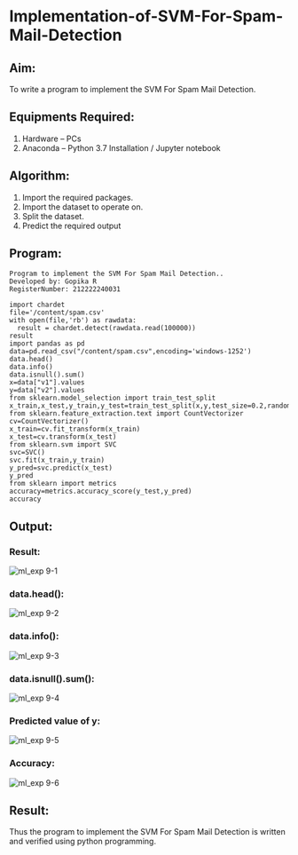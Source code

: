 # Implementation-of-SVM-For-Spam-Mail-Detection

## Aim:
To write a program to implement the SVM For Spam Mail Detection.

## Equipments Required:
1. Hardware – PCs
2. Anaconda – Python 3.7 Installation / Jupyter notebook

## Algorithm:
1. Import the required packages.
2. Import the dataset to operate on.
3. Split the dataset.
4. Predict the required output

## Program:
```
Program to implement the SVM For Spam Mail Detection..
Developed by: Gopika R
RegisterNumber: 212222240031

import chardet
file='/content/spam.csv'
with open(file,'rb') as rawdata:
  result = chardet.detect(rawdata.read(100000))
result
import pandas as pd
data=pd.read_csv("/content/spam.csv",encoding='windows-1252')
data.head()
data.info()
data.isnull().sum()
x=data["v1"].values
y=data["v2"].values
from sklearn.model_selection import train_test_split
x_train,x_test,y_train,y_test=train_test_split(x,y,test_size=0.2,random_state=0)
from sklearn.feature_extraction.text import CountVectorizer
cv=CountVectorizer()
x_train=cv.fit_transform(x_train)
x_test=cv.transform(x_test)
from sklearn.svm import SVC
svc=SVC()
svc.fit(x_train,y_train)
y_pred=svc.predict(x_test)
y_pred
from sklearn import metrics
accuracy=metrics.accuracy_score(y_test,y_pred)
accuracy
```

## Output:
### Result:
![ml_exp 9-1](https://github.com/Gopika-9266/Implementation-of-SVM-For-Spam-Mail-Detection/assets/122762773/5a262650-1000-4bc5-b9b7-7f41c28c09b8)

### data.head():
![ml_exp 9-2](https://github.com/Gopika-9266/Implementation-of-SVM-For-Spam-Mail-Detection/assets/122762773/1cbafb3d-0622-421e-beb4-d55a0de21724)

### data.info():
![ml_exp 9-3](https://github.com/Gopika-9266/Implementation-of-SVM-For-Spam-Mail-Detection/assets/122762773/0db8ec68-ec56-4521-bb03-c86716306f74)

### data.isnull().sum():
![ml_exp 9-4](https://github.com/Gopika-9266/Implementation-of-SVM-For-Spam-Mail-Detection/assets/122762773/23f7f9d8-350d-476b-8c89-e2f43d3ff7e1)

### Predicted value of y:
![ml_exp 9-5](https://github.com/Gopika-9266/Implementation-of-SVM-For-Spam-Mail-Detection/assets/122762773/303e043c-9e38-4bff-aaaa-9b55e4253650)


### Accuracy:
![ml_exp 9-6](https://github.com/Gopika-9266/Implementation-of-SVM-For-Spam-Mail-Detection/assets/122762773/e370594c-a154-410c-9b02-0a46711183b9)



## Result:
Thus the program to implement the SVM For Spam Mail Detection is written and verified using python programming.
